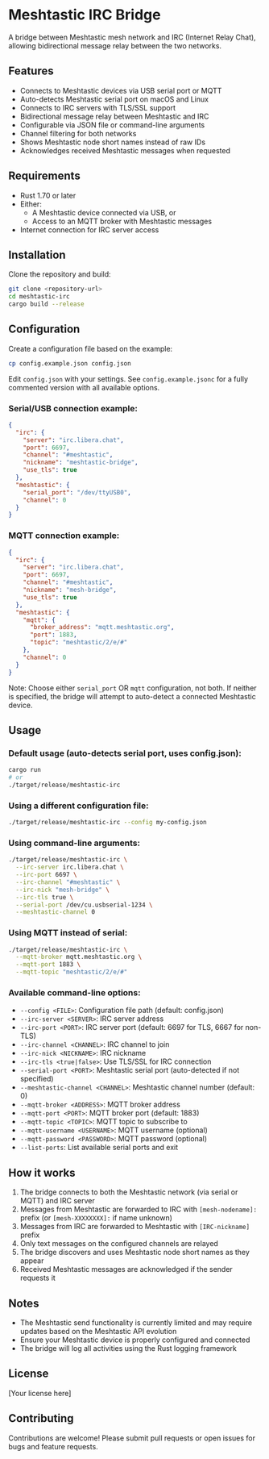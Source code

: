 # Meshtastic IRC Bridge

A bridge between Meshtastic mesh network and IRC (Internet Relay Chat), allowing bidirectional message relay between the two networks.

## Features

- Connects to Meshtastic devices via USB serial port or MQTT
- Auto-detects Meshtastic serial port on macOS and Linux
- Connects to IRC servers with TLS/SSL support
- Bidirectional message relay between Meshtastic and IRC
- Configurable via JSON file or command-line arguments
- Channel filtering for both networks
- Shows Meshtastic node short names instead of raw IDs
- Acknowledges received Meshtastic messages when requested

## Requirements

- Rust 1.70 or later
- Either:
  - A Meshtastic device connected via USB, or
  - Access to an MQTT broker with Meshtastic messages
- Internet connection for IRC server access

## Installation

Clone the repository and build:

```bash
git clone <repository-url>
cd meshtastic-irc
cargo build --release
```

## Configuration

Create a configuration file based on the example:

```bash
cp config.example.json config.json
```

Edit `config.json` with your settings. See `config.example.jsonc` for a fully commented version with all available options.

### Serial/USB connection example:

```json
{
  "irc": {
    "server": "irc.libera.chat",
    "port": 6697,
    "channel": "#meshtastic",
    "nickname": "meshtastic-bridge",
    "use_tls": true
  },
  "meshtastic": {
    "serial_port": "/dev/ttyUSB0",
    "channel": 0
  }
}
```

### MQTT connection example:

```json
{
  "irc": {
    "server": "irc.libera.chat",
    "port": 6697,
    "channel": "#meshtastic",
    "nickname": "mesh-bridge",
    "use_tls": true
  },
  "meshtastic": {
    "mqtt": {
      "broker_address": "mqtt.meshtastic.org",
      "port": 1883,
      "topic": "meshtastic/2/e/#"
    },
    "channel": 0
  }
}
```

Note: Choose either `serial_port` OR `mqtt` configuration, not both. If neither is specified, the bridge will attempt to auto-detect a connected Meshtastic device.

## Usage

### Default usage (auto-detects serial port, uses config.json):

```bash
cargo run
# or
./target/release/meshtastic-irc
```

### Using a different configuration file:

```bash
./target/release/meshtastic-irc --config my-config.json
```

### Using command-line arguments:

```bash
./target/release/meshtastic-irc \
  --irc-server irc.libera.chat \
  --irc-port 6697 \
  --irc-channel "#meshtastic" \
  --irc-nick "mesh-bridge" \
  --irc-tls true \
  --serial-port /dev/cu.usbserial-1234 \
  --meshtastic-channel 0
```

### Using MQTT instead of serial:

```bash
./target/release/meshtastic-irc \
  --mqtt-broker mqtt.meshtastic.org \
  --mqtt-port 1883 \
  --mqtt-topic "meshtastic/2/e/#"
```

### Available command-line options:

- `--config <FILE>`: Configuration file path (default: config.json)
- `--irc-server <SERVER>`: IRC server address
- `--irc-port <PORT>`: IRC server port (default: 6697 for TLS, 6667 for non-TLS)
- `--irc-channel <CHANNEL>`: IRC channel to join
- `--irc-nick <NICKNAME>`: IRC nickname
- `--irc-tls <true|false>`: Use TLS/SSL for IRC connection
- `--serial-port <PORT>`: Meshtastic serial port (auto-detected if not specified)
- `--meshtastic-channel <CHANNEL>`: Meshtastic channel number (default: 0)
- `--mqtt-broker <ADDRESS>`: MQTT broker address
- `--mqtt-port <PORT>`: MQTT broker port (default: 1883)
- `--mqtt-topic <TOPIC>`: MQTT topic to subscribe to
- `--mqtt-username <USERNAME>`: MQTT username (optional)
- `--mqtt-password <PASSWORD>`: MQTT password (optional)
- `--list-ports`: List available serial ports and exit

## How it works

1. The bridge connects to both the Meshtastic network (via serial or MQTT) and IRC server
2. Messages from Meshtastic are forwarded to IRC with `[mesh-nodename]:` prefix (or `[mesh-XXXXXXXX]:` if name unknown)
3. Messages from IRC are forwarded to Meshtastic with `[IRC-nickname]` prefix
4. Only text messages on the configured channels are relayed
5. The bridge discovers and uses Meshtastic node short names as they appear
6. Received Meshtastic messages are acknowledged if the sender requests it

## Notes

- The Meshtastic send functionality is currently limited and may require updates based on the Meshtastic API evolution
- Ensure your Meshtastic device is properly configured and connected
- The bridge will log all activities using the Rust logging framework

## License

[Your license here]

## Contributing

Contributions are welcome! Please submit pull requests or open issues for bugs and feature requests.
